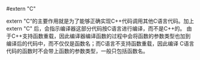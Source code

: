 #extern "C"

extern "C“的主要作用就是为了能够正确实现C++代码调用其他C语言代码。加上extern "C" 后，会指示编译器这部分代码按C语言进行编译，而不是C++的。
由于C++支持函数重载，因此编译器编译函数的过程中会将函数的参数类型也加到编译后的代码中，而不仅仅是函数名；而C语言不支持函数重载，因此编译
C语言代码的函数时不会带上函数的参数类型，一般只包括函数名。